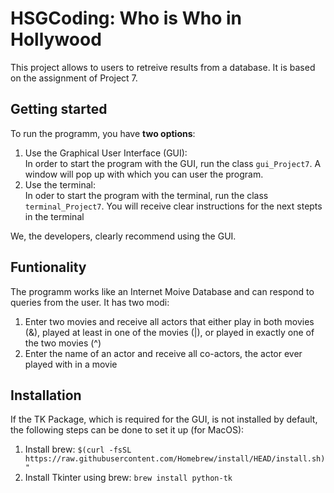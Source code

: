 # HSGCoding: Who is Who in Hollywood
This project allows to users to retreive results from a database. It is based on the assignment of Project 7.

## Getting started
To run the programm, you have **two options**:
1. Use the Graphical User Interface (GUI):  
In order to start the program with the GUI, run the class `gui_Project7`. A window will pop up with which  you can user the program.
2. Use the terminal:  
In oder to start the program with the terminal, run the class `terminal_Project7`. You will receive clear instructions for the next stepts in the terminal

We, the developers, clearly recommend using the GUI.

## Funtionality
The programm works like an Internet Moive Database and can respond to queries from the user. It has two modi:
1. Enter two movies and receive all actors that either play in both movies (&), played at least in one of the movies (|), or played in exactly one of the two movies (^)
2. Enter the name of an actor and receive all co-actors, the actor ever played with in a movie


## Installation
If the TK Package, which is required for the GUI, is not installed by default, the following steps can be done to set it up (for MacOS):
1) Install brew: `$(curl -fsSL https://raw.githubusercontent.com/Homebrew/install/HEAD/install.sh)"`
2) Install Tkinter using brew: `brew install python-tk`


